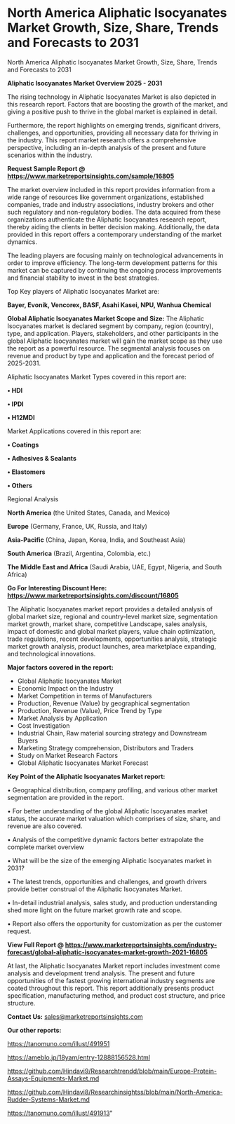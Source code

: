 # North America Aliphatic Isocyanates Market Growth, Size, Share, Trends and Forecasts to 2031
North America Aliphatic Isocyanates Market Growth, Size, Share, Trends and Forecasts to 2031

<Strong> Aliphatic Isocyanates Market Overview 2025 - 2031</strong>

The rising technology in Aliphatic Isocyanates Market is also depicted in this research report. Factors that are boosting the growth of the market, and giving a positive push to thrive in the global market is explained in detail.

Furthermore, the report highlights on emerging trends, significant drivers, challenges, and opportunities, providing all necessary data for thriving in the industry. This report market research offers a comprehensive perspective, including an in-depth analysis of the present and future scenarios within the industry.

<strong>Request Sample Report @ <a href=https://www.marketreportsinsights.com/sample/16805>https://www.marketreportsinsights.com/sample/16805</a></strong>

The market overview included in this report provides information from a wide range of resources like government organizations, established companies, trade and industry associations, industry brokers and other such regulatory and non-regulatory bodies. The data acquired from these organizations authenticate the Aliphatic Isocyanates research report, thereby aiding the clients in better decision making. Additionally, the data provided in this report offers a contemporary understanding of the market dynamics.

The leading players are focusing mainly on technological advancements in order to improve efficiency. The long-term development patterns for this market can be captured by continuing the ongoing process improvements and financial stability to invest in the best strategies.

Top Key players of Aliphatic Isocyanates Market are:

<strong>Bayer, Evonik, Vencorex, BASF, Asahi Kasei, NPU, Wanhua Chemical</strong>

<strong><b>Global Aliphatic Isocyanates Market Scope and Size:</b></strong>
The Aliphatic Isocyanates market is declared segment by company, region (country), type, and application. Players, stakeholders, and other participants in the global Aliphatic Isocyanates market will gain the market scope as they use the report as a powerful resource. The segmental analysis focuses on revenue and product by type and application and the forecast period of 2025-2031.

Aliphatic Isocyanates Market Types covered in this report are:

<strong>• HDI

• IPDI

• H12MDI</strong>

Market Applications covered in this report are:

<strong>• Coatings

• Adhesives & Sealants

• Elastomers

• Others</strong> 

Regional Analysis

<strong>North America</strong> (the United States, Canada, and Mexico)

<strong>Europe</strong> (Germany, France, UK, Russia, and Italy)

<strong>Asia-Pacific</strong> (China, Japan, Korea, India, and Southeast Asia)

<strong>South America</strong> (Brazil, Argentina, Colombia, etc.)

<strong>The Middle East and Africa</strong> (Saudi Arabia, UAE, Egypt, Nigeria, and South Africa)

<strong>Go For Interesting Discount Here: <a href=https://www.marketreportsinsights.com/discount/16805>https://www.marketreportsinsights.com/discount/16805</a></strong>

The Aliphatic Isocyanates market report provides a detailed analysis of global market size, regional and country-level market size, segmentation market growth, market share, competitive Landscape, sales analysis, impact of domestic and global market players, value chain optimization, trade regulations, recent developments, opportunities analysis, strategic market growth analysis, product launches, area marketplace expanding, and technological innovations.

<strong><b>Major factors covered in the report:</b></strong>
<ul>
  <li>Global Aliphatic Isocyanates Market </li>
  <li>Economic Impact on the Industry</li>
  <li>Market Competition in terms of Manufacturers</li>
  <li>Production, Revenue (Value) by geographical segmentation</li>
  <li>Production, Revenue (Value), Price Trend by Type</li>
  <li>Market Analysis by Application</li>
  <li>Cost Investigation</li>
  <li>Industrial Chain, Raw material sourcing strategy and Downstream Buyers</li>
  <li>Marketing Strategy comprehension, Distributors and Traders</li>
  <li>Study on Market Research Factors</li>
  <li>Global Aliphatic Isocyanates Market Forecast</li>
</ul>

<strong><b>Key Point of the Aliphatic Isocyanates Market report:</b></strong>

• Geographical distribution, company profiling, and various other market segmentation are provided in the report.

• For better understanding of the global Aliphatic Isocyanates market status, the accurate market valuation which comprises of size, share, and revenue are also covered.

• Analysis of the competitive dynamic factors better extrapolate the complete market overview

• What will be the size of the emerging Aliphatic Isocyanates market in 2031?

• The latest trends, opportunities and challenges, and growth drivers provide better construal of the Aliphatic Isocyanates Market.

• In-detail industrial analysis, sales study, and production understanding shed more light on the future market growth rate and scope.

• Report also offers the opportunity for customization as per the customer request.

<strong><b>View Full Report @ <a href=https://www.marketreportsinsights.com/industry-forecast/global-aliphatic-isocyanates-market-growth-2021-16805>https://www.marketreportsinsights.com/industry-forecast/global-aliphatic-isocyanates-market-growth-2021-16805</a></b></strong>


At last, the Aliphatic Isocyanates Market report includes investment come analysis and development trend analysis. The present and future opportunities of the fastest growing international industry segments are coated throughout this report. This report additionally presents product specification, manufacturing method, and product cost structure, and price structure.

<strong>Contact Us:</strong>
sales@marketreportsinsights.com

<strong>Our other reports:</strong>

<a href=https://tanomuno.com/illust/491951>https://tanomuno.com/illust/491951</a>

<a href=https://ameblo.jp/18yam/entry-12888156528.html>https://ameblo.jp/18yam/entry-12888156528.html</a>

<a href=https://github.com/Hindavi9/Researchtrendd/blob/main/Europe-Protein-Assays-Equipments-Market.md>https://github.com/Hindavi9/Researchtrendd/blob/main/Europe-Protein-Assays-Equipments-Market.md</a>

<a href=https://github.com/Hindavi8/Researchinsightss/blob/main/North-America-Rudder-Systems-Market.md>https://github.com/Hindavi8/Researchinsightss/blob/main/North-America-Rudder-Systems-Market.md</a>

<a href=https://tanomuno.com/illust/491913>https://tanomuno.com/illust/491913</a>"
